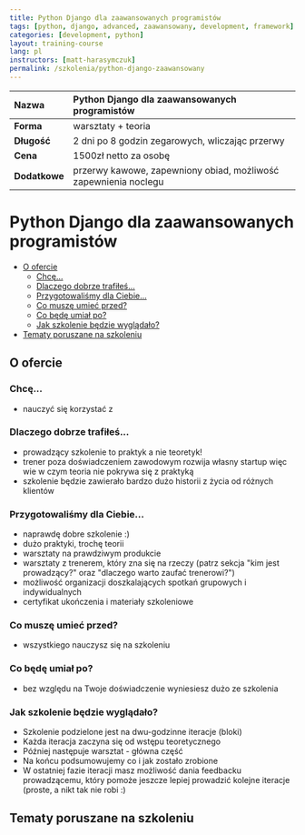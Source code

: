 ```yaml
---
title: Python Django dla zaawansowanych programistów
tags: [python, django, advanced, zaawansowany, development, framework]
categories: [development, python]
layout: training-course
lang: pl
instructors: [matt-harasymczuk]
permalink: /szkolenia/python-django-zaawansowany
---
```


| Nazwa         | Python Django dla zaawansowanych programistów                   |
|:--------------|:----------------------------------------------------------------|
| **Forma**     | warsztaty + teoria                                              |
| **Długość**   | 2 dni po 8 godzin zegarowych, wliczając przerwy                 |
| **Cena**      | 1500zł netto za osobę                                           |
| **Dodatkowe** | przerwy kawowe, zapewniony obiad, możliwość zapewnienia noclegu |

# Python Django dla zaawansowanych programistów

<!-- TOC depthFrom:2 depthTo:6 withLinks:1 updateOnSave:1 orderedList:0 -->

- [O ofercie](#o-ofercie)
	- [Chcę...](#chc)
	- [Dlaczego dobrze trafiłeś...](#dlaczego-dobrze-trafie)
	- [Przygotowaliśmy dla Ciebie...](#przygotowalimy-dla-ciebie)
	- [Co muszę umieć przed?](#co-musz-umie-przed)
	- [Co będę umiał po?](#co-bd-umia-po)
	- [Jak szkolenie będzie wyglądało?](#jak-szkolenie-bdzie-wygldao)
- [Tematy poruszane na szkoleniu](#tematy-poruszane-na-szkoleniu)

<!-- /TOC -->

## O ofercie

### Chcę...
- nauczyć się korzystać z

### Dlaczego dobrze trafiłeś...
- prowadzący szkolenie to praktyk a nie teoretyk!
- trener poza doświadczeniem zawodowym rozwija własny startup więc wie w czym teoria nie pokrywa się z praktyką
- szkolenie będzie zawierało bardzo dużo historii z życia od różnych klientów

### Przygotowaliśmy dla Ciebie...
- naprawdę dobre szkolenie :)
- dużo praktyki, trochę teorii
- warsztaty na prawdziwym produkcie
- warsztaty z trenerem, który zna się na rzeczy (patrz sekcja "kim jest prowadzący?" oraz "dlaczego warto zaufać trenerowi?")
- możliwość organizacji doszkalających spotkań grupowych i indywidualnych
- certyfikat ukończenia i materiały szkoleniowe

### Co muszę umieć przed?
- wszystkiego nauczysz się na szkoleniu

### Co będę umiał po?
- bez względu na Twoje doświadczenie wyniesiesz dużo ze szkolenia

### Jak szkolenie będzie wyglądało?
- Szkolenie podzielone jest na dwu-godzinne iteracje (bloki)
- Każda iteracja zaczyna się od wstępu teoretycznego
- Później następuje warsztat - główna część
- Na końcu podsumowujemy co i jak zostało zrobione
- W ostatniej fazie iteracji masz możliwość dania feedbacku prowadzącemu, który pomoże jeszcze lepiej prowadzić kolejne iteracje (proste, a nikt tak nie robi :)

## Tematy poruszane na szkoleniu
